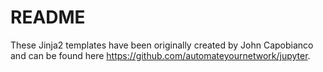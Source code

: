 # README

These Jinja2 templates have been originally created by John Capobianco and can
be found here <https://github.com/automateyournetwork/jupyter>.
